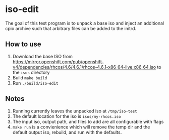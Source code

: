 # iso-edit

The goal of this test program is to unpack a base iso and inject an additional cpio archive such that arbitrary files can be added to the initrd.

## How to use

1. Download the base ISO from https://mirror.openshift.com/pub/openshift-v4/dependencies/rhcos/4.6/4.6.1/rhcos-4.6.1-x86_64-live.x86_64.iso to the `isos` directory
2. Build `make build`
3. Run `./build/iso-edit`

## Notes

1. Running currently leaves the unpacked iso at `/tmp/iso-test`
2. The default location for the iso is `isos/my-rhcos.iso`
3. The input iso, output path, and files to add are all configurable with flags
4. `make run` is a convienience which will remove the temp dir and the default output iso, rebuild, and run with the defaults.
